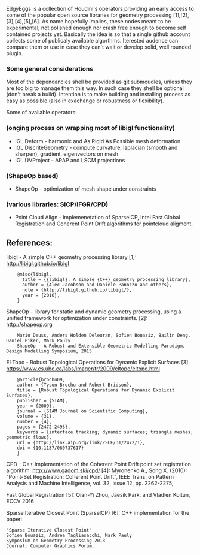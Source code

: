 EdgyEggs is a collection of Houdini's operators providing an early access to some of the popular open source libraries for geometry processing [1],[2],[3],[4],[5],[6]. As name hopefully implies, these nodes meant to be experimental, not polished enough nor crash free enough to become self contained projects yet. Basically the idea is so that a single github account collects some of publicaly available algorthms. Iterested audence can compare them or use in case they can't wait or develop solid, well rounded plugin. 

### Some general considerations
Most of the dependancies shell be provided as git submoudles, unless they are too big to manage them this way. In such case they shell be optional (don't break a build). Intention is to make building and installing process as easy as possible (also in exachange or robustness or flexibility). 

Some of available operators:
### (onging process on wrapping most of libigl functionality)
* IGL Deform - harmonic and As Rigid As Possible mesh deformation
* IGL DiscriteGeometry - compute curvature, laplacian (smooth and sharpen), gradient, eigenvectors on mesh
* IGL UVProject - ARAP and LSCM projections
### (ShapeOp based)
* ShapeOp - optimization of mesh shape under constraints
### (various libraries: SICP/IFGR/CPD)
* Point Cloud Align - implemenetation of SparseICP, Intel Fast Global Registration and Coherent Point Drift algorithms for pointcloud aligment.



## References:
libigl - A simple C++ geometry processing library
[1]: http://libigl.github.io/libigl

		@misc{libigl,
		  title = {{libigl}: A simple {C++} geometry processing library},
		  author = {Alec Jacobson and Daniele Panozzo and others},
		  note = {http://libigl.github.io/libigl/},
		  year = {2016},
		}


ShapeOp - library for static and dynamic geometry processing, using a unified framework for optimization under constraints.
[2]: http://shapeop.org 

		Mario Deuss, Anders Holden Deleuran, Sofien Bouaziz, Bailin Deng, Daniel Piker, Mark Pauly
		ShapeOp - A Robust and Extensible Geometric Modelling Paradigm, Design Modelling Symposium, 2015


El Topo - Robust Topological Operations for Dynamic Explicit Surfaces
[3]: https://www.cs.ubc.ca/labs/imager/tr/2009/eltopo/eltopo.html 

		@article{brochu09,
		author = {Tyson Brochu and Robert Bridson},
		title = {Robust Topological Operations for Dynamic Explicit Surfaces},
		publisher = {SIAM},
		year = {2009},
		journal = {SIAM Journal on Scientific Computing},
		volume = {31},
		number = {4},
		pages = {2472-2493},
		keywords = {interface tracking; dynamic surfaces; triangle meshes; geometric flows},
		url = {http://link.aip.org/link/?SCE/31/2472/1},
		doi = {10.1137/080737617}
		}
CPD - C++ implementation of the Coherent Point Drift point set registration algorithm. http://www.gadom.ski/cpd/
[4]: Myronenko A., Song X. (2010): "Point-Set Registration: Coherent Point Drift", IEEE Trans. on Pattern Analysis and Machine Intelligence, vol. 32, issue 12, pp. 2262-2275, 

Fast Global Registration
[5]:  Qian-Yi Zhou, Jaesik Park, and Vladlen Koltun, ECCV 2016

Sparse Iterative Closest Point (SparseICP)
[6]: C++ implementation for the paper: 

    "Sparse Iterative Closest Point"
    Sofien Bouaziz, Andrea Tagliasacchi, Mark Pauly
    Symposium on Geometry Processing 2013
    Journal: Computer Graphics Forum.
    

